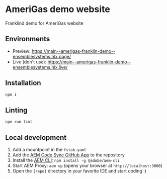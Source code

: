 # AmeriGas demo website
Franklind demo for AmeriGas website

## Environments
- Preview: https://main--amerigas-franklin-demo--ensemblesystems.hlx.page/
- Live (don't use): https://main--amerigas-franklin-demo--ensemblesystems.hlx.live/

## Installation

```sh
npm i
```

## Linting

```sh
npm run lint
```

## Local development

1. Add a mountpoint in the `fstab.yaml`
1. Add the [AEM Code Sync GitHub App](https://github.com/apps/aem-code-sync) to the repository
1. Install the [AEM CLI](https://github.com/adobe/helix-cli): `npm install -g @adobe/aem-cli`
1. Start AEM Proxy: `aem up` (opens your browser at `http://localhost:3000`)
1. Open the `{repo}` directory in your favorite IDE and start coding :)
